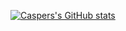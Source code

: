 [![Caspers's GitHub stats](https://github-readme-stats.vercel.app/api?username=anuraghazra)](https://github.com/CasperMcTavish/github-readme-stats)

<!---
CasperMcTavish/CasperMcTavish is a ✨ special ✨ repository because its `README.md` (this file) appears on your GitHub profile.
You can click the Preview link to take a look at your changes.
--->
